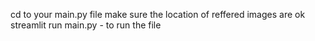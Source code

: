 cd to your main.py file 
make sure the location of reffered images are ok 
streamlit run main.py - to run the file 
